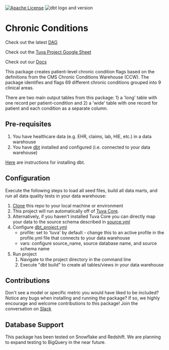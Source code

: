 [![Apache License](https://img.shields.io/badge/License-Apache%202.0-blue.svg)](https://opensource.org/licenses/Apache-2.0) ![dbt logo and version](https://img.shields.io/static/v1?logo=dbt&label=dbt-version&message=0.20.x&color=orange)

# Chronic Conditions

Check out the latest [DAG](https://tuva-health.github.io/chronic_conditions/#!/overview?g_v=1)

Check out the [Tuva Project Google Sheet](https://docs.google.com/spreadsheets/d/1q6VBqGJ3PBW0vYD1wrsN5jmcP0cEXQNd3xTyTgtHlcU/edit#gid=0)

Check out our [Docs](https://docs.tuvahealth.com/)

This package creates patient-level chronic condition flags based on the definitions from the CMS Chronic Conditions Warehouse (CCW).  The package identifies and flags 69 different chronic conditions grouped into 9 clinical areas.

There are two main output tables from this package: 1) a 'long' table with one record per patient-condition and 2) a 'wide' table with one record for patient and each condition as a separate column.

## Pre-requisites
1. You have healthcare data (e.g. EHR, claims, lab, HIE, etc.) in a data warehouse
2. You have [dbt](https://www.getdbt.com/) installed and configured (i.e. connected to your data warehouse)

[Here](https://docs.getdbt.com/dbt-cli/installation) are instructions for installing dbt.

## Configuration
Execute the following steps to load all seed files, build all data marts, and run all data quality tests in your data warehouse:

1. [Clone](https://docs.github.com/en/repositories/creating-and-managing-repositories/cloning-a-repository) this repo to your local machine or environment
2. This project will run automatically off of [Tuva Core](https://github.com/tuva-health/core).
3. Alternatively, if you haven't installed Tuva Core you can directly map your data to the source schema described in [source.yml](models/source.yml)
4. Configure [dbt_project.yml](/dbt_project.yml)
    - profile: set to 'tuva' by default - change this to an active profile in the profile.yml file that connects to your data warehouse
    - vars: configure source_name, source database name, and source schema name
5. Run project
    1. Navigate to the project directory in the command line
    2. Execute "dbt build" to create all tables/views in your data warehouse

## Contributions
Don't see a model or specific metric you would have liked to be included? Notice any bugs when installing 
and running the package? If so, we highly encourage and welcome contributions to this package! 
Join the conversation on [Slack](https://tuvahealth.slack.com/ssb/redirect#/shared-invite/email)

## Database Support
This package has been tested on Snowflake and Redshift.  We are planning to expand testing to BigQuery in the near future.

